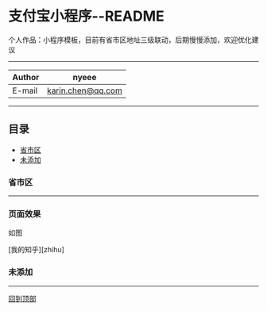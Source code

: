 # 支付宝小程序--README
个人作品：小程序模板，目前有省市区地址三级联动，后期慢慢添加，欢迎优化建议

****
	
|Author|nyeee|
|---|---
|E-mail|karin.chen@qq.com


****
## 目录
* [省市区](#省市区)
* [未添加](#未添加)



### 省市区
------
### 页面效果
如图

[我的知乎][zhihu]



























### 未添加
------


[回到顶部](#支付宝小程序--README)

